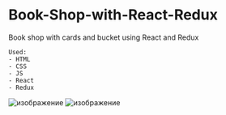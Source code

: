 # Book-Shop-with-React-Redux

Book shop with cards and bucket using React and Redux
```
Used:
- HTML
- CSS
- JS
- React
- Redux
```
![изображение](https://github.com/Javez/Book-Shop-with-React-Redux/assets/66317972/7281c9bb-a4a6-4ca1-afe4-3b757a4ff6db)
![изображение](https://github.com/Javez/Book-Shop-with-React-Redux/assets/66317972/25267b9e-ef7e-4487-81bc-64b172f29655)
